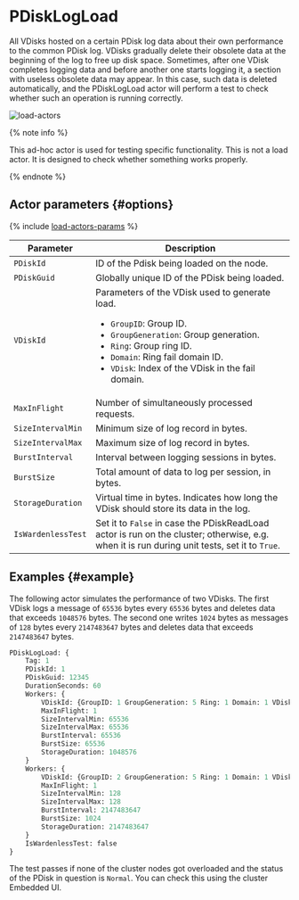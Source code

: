 # PDiskLogLoad

All VDisks hosted on a certain PDisk log data about their own performance to the common PDisk log. VDisks gradually delete their obsolete data at the beginning of the log to free up disk space. Sometimes, after one VDisk completes logging data and before another one starts logging it, a section with useless obsolete data may appear. In this case, such data is deleted automatically, and the PDiskLogLoad actor will perform a test to check whether such an operation is running correctly.

![load-actors](../_assets/pdisklogload.svg)

{% note info %}

This ad-hoc actor is used for testing specific functionality. This is not a load actor. It is designed to check whether something works properly.

{% endnote %}

## Actor parameters {#options}

{% include [load-actors-params](../_includes/load-actors-params.md) %}

| Parameter | Description |
--- | ---
| `PDiskId` | ID of the Pdisk being loaded on the node. |
| `PDiskGuid` | Globally unique ID of the PDisk being loaded. |
| `VDiskId` | Parameters of the VDisk used to generate load.<ul><li>`GroupID`: Group ID.</li><li>`GroupGeneration`: Group generation.</li><li>`Ring`: Group ring ID.</li><li>`Domain`: Ring fail domain ID.</li><li>`VDisk`: Index of the VDisk in the fail domain.</li></ul> |
| `MaxInFlight` | Number of simultaneously processed requests. |
| `SizeIntervalMin` | Minimum size of log record in bytes. |
| `SizeIntervalMax` | Maximum size of log record in bytes. |
| `BurstInterval` | Interval between logging sessions in bytes. |
| `BurstSize` | Total amount of data to log per session, in bytes. |
| `StorageDuration` | Virtual time in bytes. Indicates how long the VDisk should store its data in the log. |
| `IsWardenlessTest` | Set it to `False` in case the PDiskReadLoad actor is run on the cluster; otherwise, e.g. when it is run during unit tests, set it to `True`. |

## Examples {#example}

The following actor simulates the performance of two VDisks. The first VDisk logs a message of `65536` bytes every `65536` bytes and deletes data that exceeds `1048576` bytes. The second one writes `1024` bytes as messages of `128` bytes every `2147483647` bytes and deletes data that exceeds `2147483647` bytes.

```proto
PDiskLogLoad: {
    Tag: 1
    PDiskId: 1
    PDiskGuid: 12345
    DurationSeconds: 60
    Workers: {
        VDiskId: {GroupID: 1 GroupGeneration: 5 Ring: 1 Domain: 1 VDisk: 1}
        MaxInFlight: 1
        SizeIntervalMin: 65536
        SizeIntervalMax: 65536
        BurstInterval: 65536
        BurstSize: 65536
        StorageDuration: 1048576
    }
    Workers: {
        VDiskId: {GroupID: 2 GroupGeneration: 5 Ring: 1 Domain: 1 VDisk: 1}
        MaxInFlight: 1
        SizeIntervalMin: 128
        SizeIntervalMax: 128
        BurstInterval: 2147483647
        BurstSize: 1024
        StorageDuration: 2147483647
    }
    IsWardenlessTest: false
}
```

The test passes if none of the cluster nodes got overloaded and the status of the PDisk in question is `Normal`. You can check this using the cluster Embedded UI.
